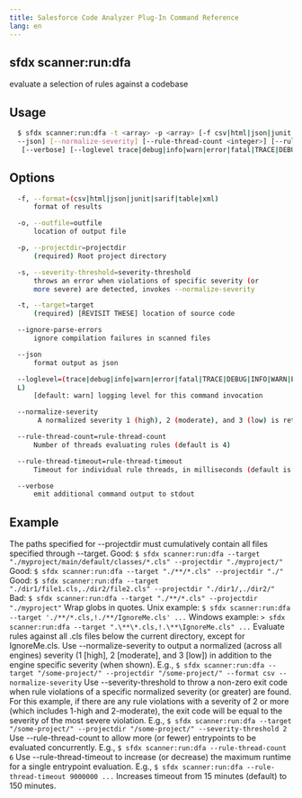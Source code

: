 ```yaml
---
title: Salesforce Code Analyzer Plug-In Command Reference
lang: en
---
```


## sfdx scanner:run:dfa
evaluate a selection of rules against a codebase

## Usage
```bash
  $ sfdx scanner:run:dfa -t <array> -p <array> [-f csv|html|json|junit|sarif|table|xml] [-o <string>] [-s <integer> | 
  --json] [--normalize-severity] [--rule-thread-count <integer>] [--rule-thread-timeout <integer>] [--ignore-parse-errors]
   [--verbose] [--loglevel trace|debug|info|warn|error|fatal|TRACE|DEBUG|INFO|WARN|ERROR|FATAL]
```

## Options
```bash
  -f, --format=(csv|html|json|junit|sarif|table|xml)
      format of results

  -o, --outfile=outfile
      location of output file

  -p, --projectdir=projectdir
      (required) Root project directory

  -s, --severity-threshold=severity-threshold
      throws an error when violations of specific severity (or
      more severe) are detected, invokes --normalize-severity

  -t, --target=target
      (required) [REVISIT THESE] location of source code

  --ignore-parse-errors
      ignore compilation failures in scanned files

  --json
      format output as json

  --loglevel=(trace|debug|info|warn|error|fatal|TRACE|DEBUG|INFO|WARN|ERROR|FATA
  L)
      [default: warn] logging level for this command invocation

  --normalize-severity
       A normalized severity 1 (high), 2 (moderate), and 3 (low) is returned in addition to the engine specific severity

  --rule-thread-count=rule-thread-count
      Number of threads evaluating rules (default is 4)

  --rule-thread-timeout=rule-thread-timeout
      Timeout for individual rule threads, in milliseconds (default is 900,000 ms)

  --verbose
      emit additional command output to stdout
```

## Example
  The paths specified for --projectdir must cumulatively contain all files specified through --target.
  		Good: `$ sfdx scanner:run:dfa --target "./myproject/main/default/classes/*.cls" --projectdir "./myproject/"`
  		Good: `$ sfdx scanner:run:dfa --target "./**/*.cls" --projectdir "./"`
  		Good: `$ sfdx scanner:run:dfa --target "./dir1/file1.cls,./dir2/file2.cls" --projectdir "./dir1/,./dir2/"`
  		Bad:  `$ sfdx scanner:run:dfa --target "./**/*.cls" --projectdir "./myproject"`
  	Wrap globs in quotes.
  		Unix example:    `$ sfdx scanner:run:dfa --target './**/*.cls,!./**/IgnoreMe.cls' ...`
  		Windows example: `> sfdx scanner:run:dfa --target ".\**\*.cls,!.\**\IgnoreMe.cls" ...`
  			Evaluate rules against all .cls files below the current directory, except for IgnoreMe.cls.
  	Use --normalize-severity to output a normalized (across all engines) severity (1 [high], 2 [moderate], and 3 [low]) in 
  addition to the engine specific severity (when shown).
  		E.g., `$ sfdx scanner:run:dfa --target "/some-project/" --projectdir "/some-project/" --format csv --normalize-severity`
  	Use --severity-threshold to throw a non-zero exit code when rule violations of a specific normalized severity (or 
  greater) are found. For this example, if there are any rule violations with a severity of 2 or more (which includes 
  1-high and 2-moderate), the exit code will be equal to the severity of the most severe violation.
  		E.g., `$ sfdx scanner:run:dfa --target "/some-project/" --projectdir "/some-project/" --severity-threshold 2`
  	Use --rule-thread-count to allow more (or fewer) entrypoints to be evaluated concurrently.
  		E.g., `$ sfdx scanner:run:dfa --rule-thread-count 6`
  	Use --rule-thread-timeout to increase (or decrease) the maximum runtime for a single entrypoint evaluation.
  		E.g., `$ sfdx scanner:run:dfa --rule-thread-timeout 9000000 ...`
  			Increases timeout from 15 minutes (default) to 150 minutes.